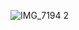 ![IMG_7194 2](https://user-images.githubusercontent.com/75519839/173573581-dd89ce93-8350-4c73-931a-7428359dd508.jpg)
